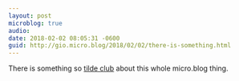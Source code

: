 ```yaml
---
layout: post
microblog: true
audio: 
date: 2018-02-02 08:05:31 -0600
guid: http://gio.micro.blog/2018/02/02/there-is-something.html
---
```

There is something so [tilde club](https://medium.com/message/tilde-club-i-had-a-couple-drinks-and-woke-up-with-1-000-nerds-a8904f0a2ebf) about this whole micro.blog thing.

